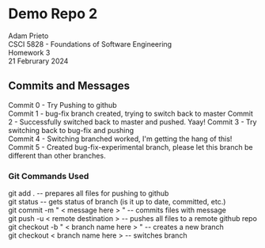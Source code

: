 # Demo Repo 2 

Adam Prieto\
CSCI 5828 - Foundations of Software Engineering\
Homework 3\
21 Februrary 2024


## Commits and Messages
Commit 0 - Try Pushing to github\
Commit 1 - bug-fix branch created, trying to switch back to master
Commit 2 - Successfully switched back to master and pushed. Yaay!
Commit 3 - Try switching back to bug-fix and pushing\
Commit 4 - Switching branched worked, I'm getting the hang of this!\
Commit 5 - Created bug-fix-experimental branch, please let this branch be different than other branches.


### Git Commands Used
git add . -- prepares all files for pushing to github\
git status -- gets status of branch (is it up to date, committed, etc.)\
git commit -m " < message here > " -- commits files with message\
git push -u < remote destination > -- pushes all files to a remote github repo\
git checkout -b " < branch name here > " -- creates a new branch\
git checkout < branch name here > -- switches branch